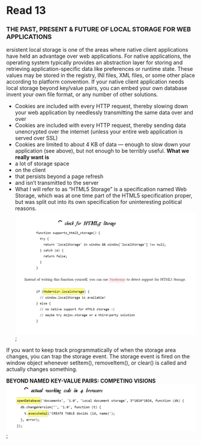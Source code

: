 # Read 13

### THE PAST, PRESENT & FUTURE OF LOCAL STORAGE FOR WEB APPLICATIONS

ersistent local storage is one of the areas where native client applications have held an advantage over web applications. For native applications, the operating system typically provides an abstraction layer for storing and retrieving application-specific data like preferences or runtime state. These values may be stored in the registry, INI files, XML files, or some other place according to platform convention. If your native client application needs local storage beyond key/value pairs, you can embed your own database invent your own file format, or any number of other solutions.
* Cookies are included with every HTTP request, thereby slowing down your web application by needlessly transmitting the same data over and over
* Cookies are included with every HTTP request, thereby sending data unencrypted over the internet (unless your entire web application is served over SSL)
* Cookies are limited to about 4 KB of data — enough to slow down your application (see above), but not enough to be terribly useful.
**What we really want is**
* a lot of storage space
* on the client
* that persists beyond a page refresh
* and isn’t transmitted to the server
* What I will refer to as “HTML5 Storage” is a specification named Web Storage, which was at one time part of the HTML5 specification proper, but was split out into its own specification for uninteresting political reasons.
![HTMLStorage](../imges/HTMLStorage.PNG);


If you want to keep track programmatically of when the storage area changes, you can trap the storage event. The storage event is fired on the window object whenever setItem(), removeItem(), or clear() is called and actually changes something.

**BEYOND NAMED KEY-VALUE PAIRS: COMPETING VISIONS**
![SQL_database](../imges/SQL_database.PNG);

